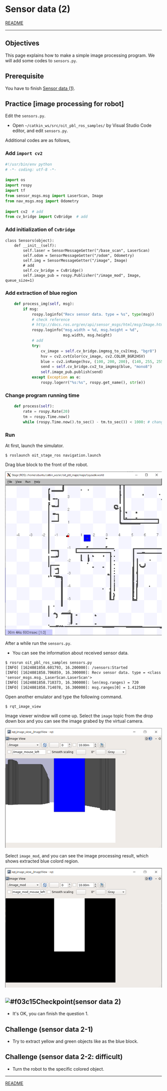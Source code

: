 # Sensor data (2)

[README](../README.md)

---

## Objectives

This page explains how to make a simple image processing program.  We will add some codes to `sensors.py`.

## Prerequisite

You have to finish [Sensor data (1)](sensor_data/sensor_data_01.md).

## Practice [image processing for robot]

Edit the `sensors.py`.

- Open `~/catkin_ws/src/oit_pbl_ros_samples/` by Visual Studio Code editor, and edit `sensors.py`.

Additional codes are as follows,

### Add `import cv2`

```python
#!/usr/bin/env python
# -*- coding: utf-8 -*-

import os
import rospy
import tf
from sensor_msgs.msg import LaserScan, Image
from nav_msgs.msg import Odometry

import cv2  # add
from cv_bridge import CvBridge  # add
```

### Add initialization of `CvBridge`

```shell
class Sensors(object):
    def __init__(self):
        self.laser = SensorMessageGetter("/base_scan", LaserScan)
        self.odom = SensorMessageGetter("/odom", Odometry)
        self.img = SensorMessageGetter("/image", Image)
        # add
        self.cv_bridge = CvBridge()
        self.image_pub = rospy.Publisher("/image_mod", Image, queue_size=1)
```

### Add extraction of blue region

```python
    def process_img(self, msg):
        if msg:
            rospy.loginfo("Recv sensor data. type = %s", type(msg))
            # check reference
            # http://docs.ros.org/en/api/sensor_msgs/html/msg/Image.html
            rospy.loginfo("msg.width = %d, msg.height = %d",
                          msg.width, msg.height)
            # add
            try:
                cv_image = self.cv_bridge.imgmsg_to_cv2(msg, "bgr8")
                hsv = cv2.cvtColor(cv_image, cv2.COLOR_BGR2HSV)
                blue = cv2.inRange(hsv, (100, 200, 200), (140, 255, 255))
                send = self.cv_bridge.cv2_to_imgmsg(blue, "mono8")
                self.image_pub.publish(send)
            except Exception as e:
                rospy.logerr("%s:%s", rospy.get_name(), str(e))
```

### Change program running time

```python
    def process(self):
        rate = rospy.Rate(20)
        tm = rospy.Time.now()
        while (rospy.Time.now().to_sec() - tm.to_sec()) < 1000: # change 100 -> 1000
```

### Run

At first, launch the simulator.

```shell
$ roslaunch oit_stage_ros navigation.launch
```

Drag blue block to the front of the robot.

![2021-06-19_154803.png](./2021-06-19_154803.png)

After a while run the `sensors.py`.

- You can see the information about received sensor data.

```shell
$ rosrun oit_pbl_ros_samples sensors.py
[INFO] [1624081858.601793, 16.200000]: /sensors:Started
[INFO] [1624081858.706859, 16.300000]: Recv sensor data. type = <class 'sensor_msgs.msg._LaserScan.LaserScan'>
[INFO] [1624081858.710373, 16.300000]: len(msg.ranges) = 720
[INFO] [1624081858.714078, 16.300000]: msg.ranges[0] = 1.412500
```

Open another emulator and type the following command.

```shell
$ rqt_image_view
```

Image viewer window will come up. Select the `image` topic from the drop down box and you can see the image grabed by the virtual camera.

![2021-06-19_154626.png](./2021-06-19_154626.png)

Select `image_mod`, and you can see the image processing result, which shows extracted blue colord region.

![2021-06-19_154610.png](./2021-06-19_154610.png)

## ![#f03c15](https://via.placeholder.com/15/f03c15/000000?text=+)Checkpoint(sensor data 2)

- It's OK, you can finish the question 1.

## Challenge (sensor data 2-1)

- Try to extract yellow and green objects like as the blue block.

## Challenge (sensor data 2-2: difficult)

- Turn the robot to the specific colored object.

---

[README](../README.md)
